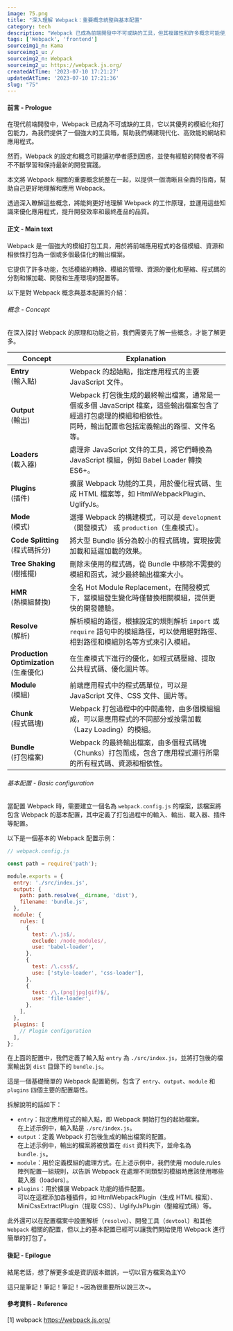 ```yaml
---
image: 75.png
title: "深入理解 Webpack：重要概念統整與基本配置"
category: tech
description: "Webpack 已成為前端開發中不可或缺的工具，但其複雜性和許多概念可能使人感到困惑，本文基礎介紹 Webpack 的一些概念與基本配置，更深層將在新文解說。"
tags: ['Webpack', 'frontend']
sourceimg1_n: Kama
sourceimg1_u: /
sourceimg2_n: Webpack
sourceimg2_u: https://webpack.js.org/
createdAtTime: '2023-07-10 17:21:27'
updatedAtTime: '2023-07-10 17:21:36'
slug: "75"
---
```

#### 前言 - Prologue
在現代前端開發中，Webpack 已成為不可或缺的工具，它以其優秀的模組化和打包能力，為我們提供了一個強大的工具箱，幫助我們構建現代化、高效能的網站和應用程式。

然而，Webpack 的設定和概念可能讓初學者感到困惑，並使有經驗的開發者不得不不斷學習和保持最新的開發實踐。

本文將 Webpack 相關的重要概念統整在一起，以提供一個清晰且全面的指南，幫助自己更好地理解和應用 Webpack。

透過深入瞭解這些概念，將能夠更好地理解 Webpack 的工作原理，並運用這些知識來優化應用程式，提升開發效率和最終產品的品質。

#### 正文 - Main text
Webpack 是一個強大的模組打包工具，用於將前端應用程式的各個模組、資源和相依性打包為一個或多個最佳化的輸出檔案。

它提供了許多功能，包括模組的轉換、模組的管理、資源的優化和壓縮、程式碼的分割和懶加載、開發和生產環境的配置等。

以下是對 Webpack 概念與基本配置的介紹：

###### 概念 - Concept
在深入探討 Webpack 的原理和功能之前，我們需要先了解一些概念，才能了解更多。

| Concept          | Explanation                                                                                   |
| ---------------- | ---------------------------------------------------------------------------------------------	|
| **Entry**<br/>(輸入點)   | Webpack 的起始點，指定應用程式的主要 JavaScript 文件。					|
| **Output**<br/>(輸出)    | Webpack 打包後生成的最終輸出檔案，通常是一個或多個 JavaScript 檔案，這些輸出檔案包含了經過打包處理的模組和相依性。<br/>同時，輸出配置也包括定義輸出的路徑、文件名等。 |
| **Loaders**<br/>(載入器) | 處理非 JavaScript 文件的工具，將它們轉換為 JavaScript 模組，例如 Babel Loader 轉換 ES6+。|
| **Plugins**<br/>(插件)   | 擴展 Webpack 功能的工具，用於優化程式碼、生成 HTML 檔案等，如 HtmlWebpackPlugin、UglifyJs。|
| **Mode**<br/>(模式)      | 選擇 Webpack 的構建模式，可以是 `development`（開發模式） 或 `production`（生產模式）。	|
| **Code Splitting**<br/>(程式碼拆分) | 將大型 Bundle 拆分為較小的程式碼塊，實現按需加載和延遲加載的效果。		|
| **Tree Shaking**<br/>(樹搖擺) | 刪除未使用的程式碼，從 Bundle 中移除不需要的模組和函式，減少最終輸出檔案大小。	|
| **HMR**<br/>(熱模組替換) | 全名 Hot Module Replacement，在開發模式下，當模組發生變化時僅替換相關模組，提供更快的開發體驗。|
| **Resolve**<br/>(解析)    | 解析模組的路徑，根據設定的規則解析 `import` 或 `require` 語句中的模組路徑，可以使用絕對路徑、相對路徑和模組別名等方式來引入模組。|
| **Production Optimization**<br/>(生產優化) | 在生產模式下進行的優化，如程式碼壓縮、提取公共程式碼、優化圖片等。	|
| **Module**<br/>(模組)    | 前端應用程式中的程式碼單位，可以是 JavaScript 文件、CSS 文件、圖片等。			|
| **Chunk**<br/>(程式碼塊)  | Webpack 打包過程中的中間產物，由多個模組組成，可以是應用程式的不同部分或按需加載（Lazy Loading）的模組。|
| **Bundle**<br/>(打包檔案) | Webpack 的最終輸出檔案，由多個程式碼塊（Chunks）打包而成，包含了應用程式運行所需的所有程式碼、資源和相依性。 |

###### 基本配置 - Basic configuration
當配置 Webpack 時，需要建立一個名為 `webpack.config.js` 的檔案，該檔案將包含 Webpack 的基本配置，其中定義了打包過程中的輸入、輸出、載入器、插件等配置。

以下是一個基本的 Webpack 配置示例：

```js
// webpack.config.js

const path = require('path');

module.exports = {
  entry: './src/index.js',
  output: {
    path: path.resolve(__dirname, 'dist'),
    filename: 'bundle.js',
  },
  module: {
    rules: [
      {
        test: /\.js$/,
        exclude: /node_modules/,
        use: 'babel-loader',
      },
      {
        test: /\.css$/,
        use: ['style-loader', 'css-loader'],
      },
      {
        test: /\.(png|jpg|gif)$/,
        use: 'file-loader',
      },
    ],
  },
  plugins: [
    // Plugin configuration
  ],
};
```
在上面的配置中，我們定義了輸入點 `entry` 為 `./src/index.js`，並將打包後的檔案輸出到 `dist` 目錄下的 `bundle.js`。

這是一個基礎簡單的 Webpack 配置範例，包含了 `entry`、`output`、`module` 和 `plugins` 四個主要的配置屬性。

拆解說明的話如下：

- `entry`：指定應用程式的輸入點，即 Webpack 開始打包的起始檔案。<br/>在上述示例中，輸入點是 `./src/index.js`。
- `output`：定義 Webpack 打包後生成的輸出檔案的配置。<br/>在上述示例中，輸出的檔案將被放置在 `dist` 資料夾下，並命名為 `bundle.js`。
- `module`：用於定義模組的處理方式。在上述示例中，我們使用 module.rules 陣列配置一組規則，以告訴 Webpack 在處理不同類型的模組時應該使用哪些載入器（loaders）。
- `plugins`：用於擴展 Webpack 功能的插件配置。<br/>可以在這裡添加各種插件，如 HtmlWebpackPlugin（生成 HTML 檔案）、MiniCssExtractPlugin（提取 CSS）、UglifyJsPlugin（壓縮程式碼）等。


此外還可以在配置檔案中設置解析（`resolve`）、開發工具（`devtool`）和其他 `Webpack` 相關的配置，但以上的基本配置已經可以讓我們開始使用 Webpack 進行簡單的打包了。

#### 後記 - Epilogue
結尾老話，想了解更多或是資訊版本錯誤，一切以官方檔案為主YO

這只是筆記！筆記！筆記！~因為很重要所以說三次~。

#### 參考資料 - Reference

[1] webpack
https://webpack.js.org/
